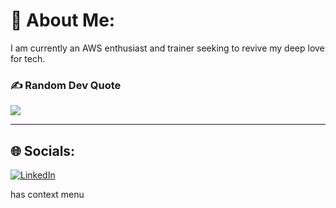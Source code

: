 # 💫 About Me:
I am currently an AWS enthusiast and trainer seeking to revive my deep love for tech.

 

### ✍️ Random Dev Quote
![](https://quotes-github-readme.vercel.app/api?type=horizontal&theme=radical)

 

---

 

## 🌐 Socials:
[![LinkedIn](https://img.shields.io/badge/LinkedIn-%230077B5.svg?logo=linkedin&logoColor=white)](https://www.linkedin.com/in/sampson-boamah-b3629a114/) 


has context menu
